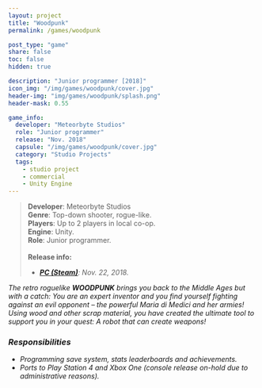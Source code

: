 ```yaml
---
layout: project
title: "Woodpunk"
permalink: /games/woodpunk

post_type: "game"
share: false
toc: false
hidden: true

description: "Junior programmer [2018]"
icon_img: "/img/games/woodpunk/cover.jpg"
header-img: "img/games/woodpunk/splash.png"
header-mask: 0.55

game_info:
  developer: "Meteorbyte Studios"
  role: "Junior programmer"
  release: "Nov. 2018"
  capsule: "/img/games/woodpunk/cover.jpg"
  category: "Studio Projects"
  tags:
    - studio project
    - commercial
    - Unity Engine
---
```


>**Developer**: Meteorbyte Studios<br>
>**Genre**: Top-down shooter, rogue-like.<br>
>**Players**: Up to 2 players in local co-op.<br>
>**Engine**: Unity.<br>
>**Role**: Junior programmer.<br>
><br>
>**Release info:**
>- [<i class='fab fa-steam'/> **PC (Steam)**](https://store.steampowered.com/app/878420/Woodpunk/): Nov. 22, 2018.

The retro roguelike **WOODPUNK** brings you back to the Middle Ages but with a catch: You are an expert inventor and you find yourself fighting against an evil opponent – the powerful Maria di Medici and her armies! Using wood and other scrap material, you have created the ultimate tool to support you in your quest: A robot that can create weapons!

### Responsibilities

 - Programming save system, stats leaderboards and achievements.
 - Ports to Play Station 4 and Xbox One (console release on-hold due to administrative reasons).
